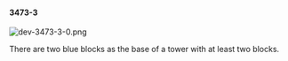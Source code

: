 #### 3473-3
![dev-3473-3-0.png](https://github.com/lil-lab/nlvr/raw/master/nlvr/dev/images/5/dev-3473-3-0.png "dev-3473-3-0.png")

There are two blue blocks as the base of a tower with at least two blocks.